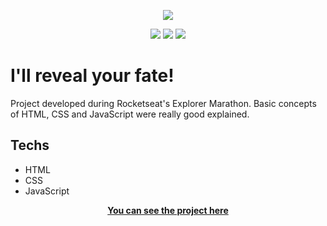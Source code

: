 <picture>
  <p align="center">
    <img style="max-width: 100%;" src="https://i.ibb.co/HHrSXdZ/maratona.png">
  </p>
</picture>

<div align="center" dir="auto">
  <picture>
    <img
      src="https://img.shields.io/badge/HTML5-E34F26?style=for-the-badge&logo=html5&logoColor=white"
      style="max-width: 100%"
    />
  </picture>
  <picture>
    <img
      src="https://img.shields.io/badge/CSS3-1572B6?style=for-the-badge&logo=css3&logoColor=white"
      style="max-width: 100%"
    />
  </picture>
  <picture>
    <img
      src="https://img.shields.io/badge/JavaScript-323330?style=for-the-badge&logo=javascript&logoColor=F7DF1E"
      style="max-width: 100%"
    />
  </picture>
</div>


<h1>I'll reveal your fate!</h1>


Project developed during Rocketseat's Explorer Marathon.
Basic concepts of HTML, CSS and JavaScript were really good explained.



## Techs

- HTML
- CSS
- JavaScript


<p align="center">
  <a
    href="https://fabioszam.github.io/maratona-explorer-1/"
    target="_blank"
  >
    <strong>You can see the project here</strong>
  </a>
</p>
